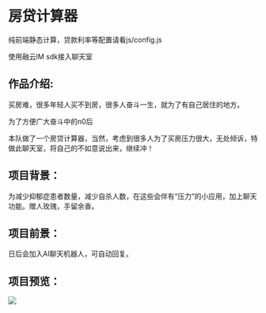 # 房贷计算器

纯前端静态计算，贷款利率等配置请看js/config.js

使用融云IM sdk接入聊天室

## 作品介绍:

买房难，很多年轻人买不到房，很多人奋斗一生，就为了有自己居住的地方。

为了方便广大奋斗中的n0后

本队做了一个房贷计算器，当然，考虑到很多人为了买房压力很大，无处倾诉，特做此聊天室，将自己的不如意说出来，继续冲！

## 项目背景：

为减少抑郁症患者数量，减少自杀人数，在这些会伴有“压力”的小应用，加上聊天功能。赠人玫瑰，手留余香。

## 项目前景：

日后会加入AI聊天机器人，可自动回复。

## 项目预览：

<img src="img/1.png">

